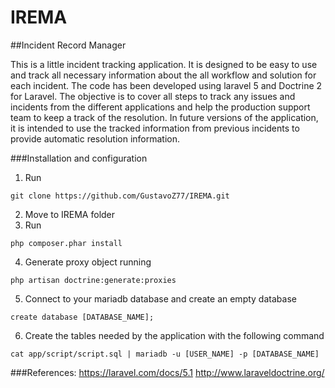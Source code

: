 # IREMA

##Incident Record Manager

This is a little incident tracking application.
It is designed to be easy to use and track all necessary information about the all workflow and solution for each incident.
The code has been developed using laravel 5 and Doctrine 2 for Laravel.
The objective is to cover all steps to track any issues and incidents from the different applications and help the production
support team to keep a track of the resolution.
In future versions of the application, it is intended to use the tracked information from previous incidents to provide automatic resolution information.

###Installation and configuration

1. Run 
```
git clone https://github.com/GustavoZ77/IREMA.git
```
2. Move to IREMA folder
3. Run
```
php composer.phar install
```
4. Generate proxy object running
```
php artisan doctrine:generate:proxies
```
5. Connect to your mariadb database and create an empty database
```
create database [DATABASE_NAME];
```
6. Create the tables needed by the application with the following command
```
cat app/script/script.sql | mariadb -u [USER_NAME] -p [DATABASE_NAME]
```

###References:
https://laravel.com/docs/5.1
http://www.laraveldoctrine.org/

